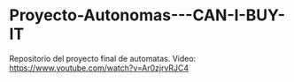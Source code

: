 # Proyecto-Autonomas---CAN-I-BUY-IT
Repositorio del proyecto final de automatas. 
Video: https://www.youtube.com/watch?v=Ar0zjrvRJC4
